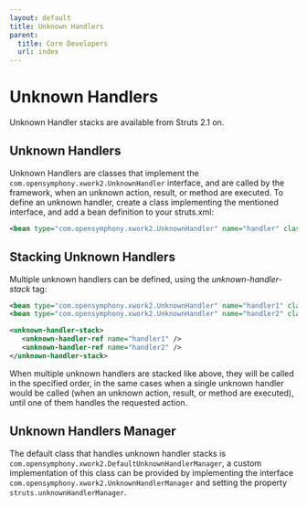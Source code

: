 ```yaml
---
layout: default
title: Unknown Handlers
parent:
  title: Core Developers
  url: index
---
```


# Unknown Handlers

Unknown Handler stacks are available from Struts 2.1 on.

## Unknown Handlers

Unknown Handlers are classes that implement the `com.opensymphony.xwork2.UnknownHandler` interface, and are called 
by the framework, when an unknown action, result, or method are executed. To define an unknown handler, create a class 
implementing the mentioned interface, and add a bean definition to your struts.xml:

```xml
<bean type="com.opensymphony.xwork2.UnknownHandler" name="handler" class="myclasses.SomeUnknownHandler"/>
```

## Stacking Unknown Handlers

Multiple unknown handlers can be defined, using the _unknown-handler-stack_  tag:

```xml
<bean type="com.opensymphony.xwork2.UnknownHandler" name="handler1" class="com.opensymphony.xwork2.config.providers.SomeUnknownHandler"/>
<bean type="com.opensymphony.xwork2.UnknownHandler" name="handler2" class="com.opensymphony.xwork2.config.providers.SomeUnknownHandler"/>

<unknown-handler-stack>
   <unknown-handler-ref name="handler1" />
   <unknown-handler-ref name="handler2" />
</unknown-handler-stack>
```

When multiple unknown handlers are stacked like above, they will be called in the specified order, in the same cases 
when a single unknown handler would be called (when an unknown action, result, or method are executed), until one of them 
handles the requested action. 

## Unknown Handlers Manager

The default class that handles unknown handler stacks is `com.opensymphony.xwork2.DefaultUnknownHandlerManager`, 
a custom implementation of this class can be provided by implementing the interface `com.opensymphony.xwork2.UnknownHandlerManager`
and setting the property `struts.unknownHandlerManager`.
